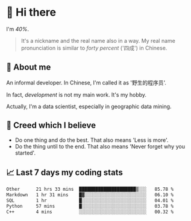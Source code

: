 # 👋 Hi there

I'm *40%*.

> It's a nickname and the real name also in a way.
> My real name pronunciation is similar to *forty percent* ('四成') in Chinese.

## :speech_balloon: About me

An informal developer. In Chinese, I'm called it as '野生的程序员'.

In fact, _development_ is not my main work. It's my hobby.

Actually, I'm a data scientist, especially in geographic data mining.

## :see_no_evil: Creed which I believe

- Do one thing and do the best. That also means 'Less is more'.
- Do the thing until to the end. That also means 'Never forget why you started'.

## :chart_with_upwards_trend: Last 7 days my coding stats

<!--START_SECTION:waka-->

```txt
Other      21 hrs 33 mins  █████████████████████▒░░░   85.78 %
Markdown   1 hr 31 mins    █▓░░░░░░░░░░░░░░░░░░░░░░░   06.10 %
SQL        1 hr            █░░░░░░░░░░░░░░░░░░░░░░░░   04.01 %
Python     57 mins         █░░░░░░░░░░░░░░░░░░░░░░░░   03.78 %
C++        4 mins          ░░░░░░░░░░░░░░░░░░░░░░░░░   00.32 %
```

<!--END_SECTION:waka-->
